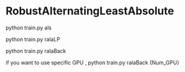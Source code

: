 # RobustAlternatingLeastAbsolute

python train.py als

python train.py ralaLP

python train.py ralaBack

if you want to use specific GPU , python train.py ralaBack {Num_GPU}
